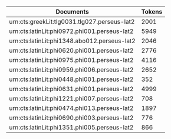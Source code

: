 | Documents                                                        | Tokens     |
| --                                                               | --         |
| urn:cts:greekLit:tlg0031.tlg027.perseus-lat2                     | 2001       |
| urn:cts:latinLit:phi0972.phi001.perseus-lat2                     | 5949       |
| urn:cts:latinLit:phi1348.abo012.perseus-lat2                     | 2046       |
| urn:cts:latinLit:phi0620.phi001.perseus-lat2                     | 2776       |
| urn:cts:latinLit:phi0975.phi001.perseus-lat2                     | 4116       |
| urn:cts:latinLit:phi0959.phi006.perseus-lat2                     | 2652       |
| urn:cts:latinLit:phi0448.phi001.perseus-lat2                     | 352        |
| urn:cts:latinLit:phi0631.phi001.perseus-lat2                     | 4999       |
| urn:cts:latinLit:phi1221.phi007.perseus-lat2                     | 708        |
| urn:cts:latinLit:phi0474.phi013.perseus-lat2                     | 1897       |
| urn:cts:latinLit:phi0690.phi003.perseus-lat2                     | 776        |
| urn:cts:latinLit:phi1351.phi005.perseus-lat2                     | 866        |
